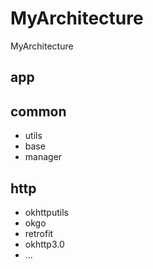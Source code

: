 # MyArchitecture

MyArchitecture

## app

## common

 - utils
 - base
 - manager

## http

 - okhttputils
 - okgo
 - retrofit
 - okhttp3.0
 - ...
